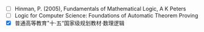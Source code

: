 - [ ] Hinman, P. (2005), Fundamentals of Mathematical Logic, A K Peters
- [ ] Logic for Computer Science: Foundations of Automatic Theorem Proving
- [x] 普通高等教育"十·五“国家级规划教材·数理逻辑